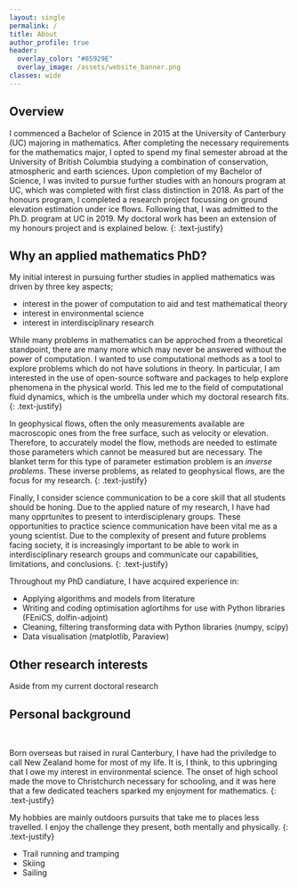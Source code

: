 ```yaml
---
layout: single
permalink: /
title: About
author_profile: true
header:
  overlay_color: "#85929E"
  overlay_image: /assets/website_banner.png
classes: wide
---
```


## Overview

I commenced a Bachelor of Science in 2015 at the University of Canterbury (UC) majoring in mathematics. After completing the necessary requirements for the mathematics major, I opted to spend my final semester abroad at the University of British Columbia studying a combination of conservation, atmospheric and earth sciences. Upon completion of my Bachelor of Science, I was invited to pursue further studies with an honours program at UC, which was completed with first class distinction in 2018. As part of the honours program, I completed a research project focussing on ground elevation estimation under ice flows. Following that, I was admitted  to the Ph.D. program at UC in 2019.  My doctoral work has been an extension of my honours project and is explained below.
{: .text-justify}

## Why an applied mathematics PhD?

My initial interest in pursuing further studies in applied mathematics was driven by three key aspects;
- interest in the power of computation to aid and test mathematical theory
- interest in environmental science
- interest in interdisciplinary research

While many problems in mathematics can be approched from a theoretical standpoint, there are many more which may never be answered without the power of computation. I wanted to use computational methods as a tool to explore problems which do not have solutions in theory. In particular, I am interested in the use of open-source software and packages to help explore phenomena in the physical world. This led me to the field of computational fluid dynamics, which is the umbrella under which my doctoral research fits.
{: .text-justify}

In geophysical flows, often the only measurements available are macroscopic ones from the free surface, such as velocity or elevation. Therefore, to accurately model the flow, methods are needed to estimate those parameters which cannot be measured but are necessary. The blanket term for this type of parameter estimation problem is an *inverse problems*. These inverse problems, as related to geophysical flows, are the focus for my research.
{: .text-justify}

Finally, I consider science communication to be a core skill that all students should be honing. Due to the applied nature of my research, I have had many opprtunites to present to interdisciplenary groups. These opportunities to practice science communication have been vital me as a young scientist. Due to the complexity of present and future problems facing society, it is increasingly important to be able to work in interdisciplinary research groups and communicate our capabilities, limitations, and conclusions.
{: .text-justify}

Throughout my PhD candiature, I have acquired experience in:
- Applying algorithms and models from literature
- Writing and coding optimisation aglortihms for use with Python libraries (FEniCS, dolfin-adjoint)
- Cleaning, filtering transforming data with Python libraries (numpy, scipy)
- Data visualisation (matplotlib, Paraview)

## Other research interests

Aside from my current doctoral research


## Personal background
<figure style="width: 30%" class="align-right">
  <img src="{{ site.url }}{{ site.baseurl }}/assets/canada.jpg" alt="">
  <img src="{{ site.url }}{{ site.baseurl }}/assets/sailing.jpeg" alt="">
</figure>
  
Born overseas but raised in rural Canterbury, I have had the priviledge to call New Zealand home for most of my life. It is, I think, to this upbringing that I owe my interest in environmental science. The onset of high school made the move to Christchurch necessary for schooling, and it was here that a few dedicated teachers sparked my enjoyment for mathematics.
{: .text-justify}

My hobbies are mainly outdoors pursuits that take me to places less travelled. I enjoy the challenge they present, both mentally and physically.
{: .text-justify}
- Trail running and tramping
- Skiing
- Sailing
